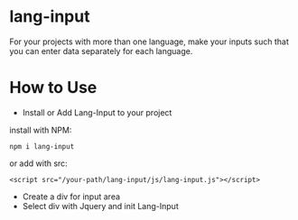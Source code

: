 # lang-input
For your projects with more than one language, make your inputs such that you can enter data separately for each language.

# How to Use

- Install or Add Lang-Input to your project

install with NPM:
```
npm i lang-input
```
or add with src:
```
<script src="/your-path/lang-input/js/lang-input.js"></script>
```

- Create a div for input area
- Select div with Jquery and init Lang-Input

